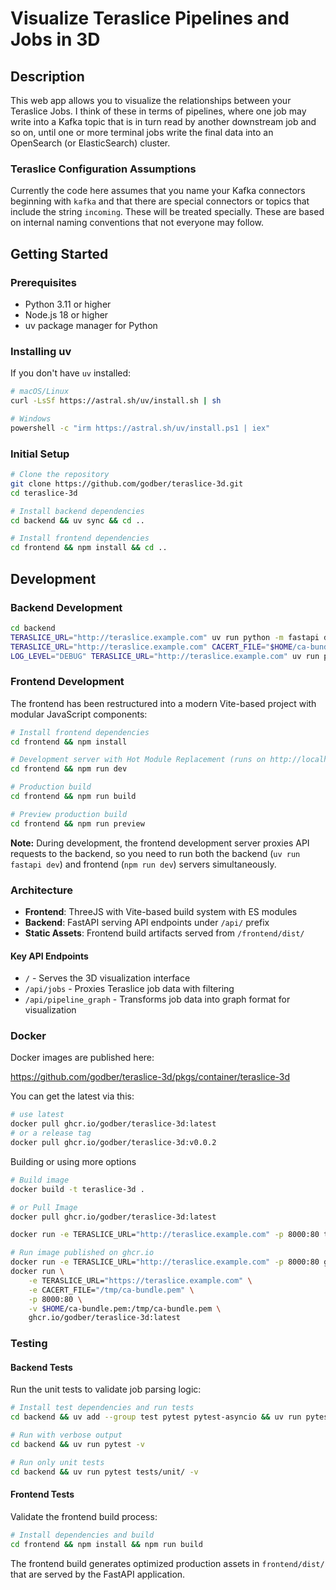 # Visualize Teraslice Pipelines and Jobs in 3D

## Description

This web app allows you to visualize the relationships between your Teraslice
Jobs.  I think of these in terms of pipelines, where one job may write into a
Kafka topic that is in turn read by another downstream job and so on, until one
or more terminal jobs write the final data into an OpenSearch (or ElasticSearch)
cluster.

### Teraslice Configuration Assumptions

Currently the code here assumes that you name your Kafka connectors beginning
with `kafka` and that there are special connectors or topics that include the
string `incoming`.  These will be treated specially.  These are based on
internal naming conventions that not everyone may follow.

## Getting Started

### Prerequisites

* Python 3.11 or higher
* Node.js 18 or higher
* uv package manager for Python

### Installing uv

If you don't have `uv` installed:

```bash
# macOS/Linux
curl -LsSf https://astral.sh/uv/install.sh | sh

# Windows
powershell -c "irm https://astral.sh/uv/install.ps1 | iex"
```

### Initial Setup

```bash
# Clone the repository
git clone https://github.com/godber/teraslice-3d.git
cd teraslice-3d

# Install backend dependencies
cd backend && uv sync && cd ..

# Install frontend dependencies
cd frontend && npm install && cd ..
```

## Development

### Backend Development

```bash
cd backend
TERASLICE_URL="http://teraslice.example.com" uv run python -m fastapi dev
TERASLICE_URL="http://teraslice.example.com" CACERT_FILE="$HOME/ca-bundle.pem" uv run python -m fastapi dev
LOG_LEVEL="DEBUG" TERASLICE_URL="http://teraslice.example.com" uv run python -m fastapi dev
```

### Frontend Development

The frontend has been restructured into a modern Vite-based project with modular JavaScript components:

```bash
# Install frontend dependencies
cd frontend && npm install

# Development server with Hot Module Replacement (runs on http://localhost:5173)
cd frontend && npm run dev

# Production build
cd frontend && npm run build

# Preview production build
cd frontend && npm run preview
```

**Note:** During development, the frontend development server proxies API requests to the backend, so you need to run both the backend (`uv run fastapi dev`) and frontend (`npm run dev`) servers simultaneously.

### Architecture

- **Frontend**: ThreeJS with Vite-based build system with ES modules
- **Backend**: FastAPI serving API endpoints under `/api/` prefix
- **Static Assets**: Frontend build artifacts served from `/frontend/dist/`

#### Key API Endpoints

- `/` - Serves the 3D visualization interface
- `/api/jobs` - Proxies Teraslice job data with filtering
- `/api/pipeline_graph` - Transforms job data into graph format for visualization

### Docker

Docker images are published here:

https://github.com/godber/teraslice-3d/pkgs/container/teraslice-3d

You can get the latest via this:

```bash
# use latest
docker pull ghcr.io/godber/teraslice-3d:latest
# or a release tag
docker pull ghcr.io/godber/teraslice-3d:v0.0.2
```

Building or using more options

```bash
# Build image
docker build -t teraslice-3d .

# or Pull Image
docker pull ghcr.io/godber/teraslice-3d:latest

docker run -e TERASLICE_URL="http://teraslice.example.com" -p 8000:80 teraslice-3d

# Run image published on ghcr.io
docker run -e TERASLICE_URL="http://teraslice.example.com" -p 8000:80 ghcr.io/godber/teraslice-3d:latest
docker run \
    -e TERASLICE_URL="https://teraslice.example.com" \
    -e CACERT_FILE="/tmp/ca-bundle.pem" \
    -p 8000:80 \
    -v $HOME/ca-bundle.pem:/tmp/ca-bundle.pem \
    ghcr.io/godber/teraslice-3d:latest
```

### Testing

#### Backend Tests

Run the unit tests to validate job parsing logic:

```bash
# Install test dependencies and run tests
cd backend && uv add --group test pytest pytest-asyncio && uv run pytest && cd -

# Run with verbose output
cd backend && uv run pytest -v

# Run only unit tests
cd backend && uv run pytest tests/unit/ -v
```

#### Frontend Tests

Validate the frontend build process:

```bash
# Install dependencies and build
cd frontend && npm install && npm run build
```

The frontend build generates optimized production assets in `frontend/dist/` that are served by the FastAPI application.
